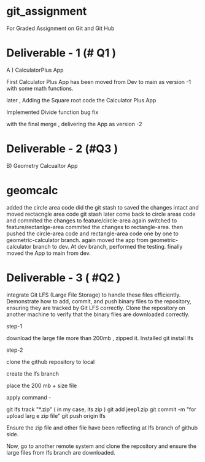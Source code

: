 # git_assignment
For Graded Assignment on Git and Git Hub

# Deliverable - 1  (# Q1 )

A ) CalculatorPlus App 

First Calculator Plus App has been moved from Dev to main as version -1
with some math functions.

later , Adding the Square root code the Calculator Plus App 

Implemented Divide function bug fix

with the final merge , delivering the App as version -2 

# Deliverable - 2  (#Q3 )

B) Geometry Calcualtor App 
# geomcalc
added the circle area code
did the git stash to saved the changes intact 
and moved rectacngle area code 
git stash
later come back to circle areas code 
and commited the changes to feature/circle-area
again switched to feature/rectanlge-area 
commited the changes to rectangle-area.
then pushed the circle-area code and rectangle-area code one by one to
geometric-calculator branch.
again moved the app from geometric-calculator branch to dev.
At dev branch, performed the testing.
finally moved the App to main from dev.

# Deliverable - 3 ( #Q2 )

integrate Git LFS (Large File Storage) to handle these files efficiently.
Demonstrate how to add, commit, and push binary files to the repository,
ensuring they are tracked by Git LFS correctly. Clone the repository on
another machine to verify that the binary files are downloaded correctly.

step-1

download the large file more than 200mb , zipped it. Installed git install lfs

step-2

clone the github repository to local

create the lfs branch

place the 200 mb + size file

apply command -

git lfs track "*.zip" ( in my case, its zip ) git add jeep1.zip git commit -m "for upload larg e zip file" git push origin lfs

Ensure the zip file and other file have been reflecting at lfs branch of github side.

Now, go to another remote system and clone the repository and ensure the large files from lfs branch are downloaded.






